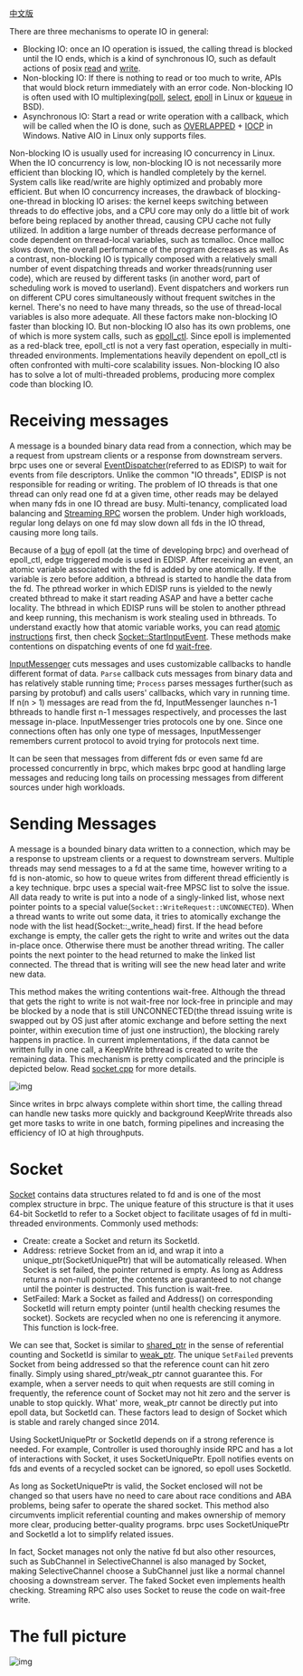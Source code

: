 [中文版](../cn/io.md)

There are three mechanisms to operate IO in general:

- Blocking IO: once an IO operation is issued, the calling thread is blocked until the IO ends, which is a kind of synchronous IO, such as default actions of posix [read](http://linux.die.net/man/2/read) and [write](http://linux.die.net/man/2/write).
- Non-blocking IO: If there is nothing to read or too much to write, APIs that would block return immediately with an error code. Non-blocking IO is often used with IO multiplexing([poll](http://linux.die.net/man/2/poll), [select](http://linux.die.net/man/2/select), [epoll](http://linux.die.net/man/4/epoll) in Linux or [kqueue](https://www.freebsd.org/cgi/man.cgi?query=kqueue&sektion=2) in BSD).
- Asynchronous IO: Start a read or write operation with a callback, which will be called when the IO is done, such as [OVERLAPPED](https://msdn.microsoft.com/en-us/library/windows/desktop/ms684342(v=vs.85).aspx) + [IOCP](https://msdn.microsoft.com/en-us/library/windows/desktop/aa365198(v=vs.85).aspx) in Windows. Native AIO in Linux only supports files.

Non-blocking IO is usually used for increasing IO concurrency in Linux. When the IO concurrency is low, non-blocking IO is not necessarily more efficient than blocking IO, which is handled completely by the kernel. System calls like read/write are highly optimized and probably more efficient. But when IO concurrency increases, the drawback of blocking-one-thread in blocking IO arises: the kernel keeps switching between threads to do effective jobs, and a CPU core may only do a little bit of work before being replaced by another thread, causing CPU cache not fully utilized. In addition a large number of threads decrease performance of code dependent on thread-local variables, such as tcmalloc. Once malloc slows down, the overall performance of the program decreases as well. As a contrast, non-blocking IO is typically composed with a relatively small number of event dispatching threads and worker threads(running user code), which are reused by different tasks (in another word, part of scheduling work is moved to userland). Event dispatchers and workers run on different CPU cores simultaneously without frequent switches in the kernel. There's no need to have many threads, so the use of thread-local variables is also more adequate. All these factors make non-blocking IO faster than blocking IO. But non-blocking IO also has its own problems, one of which is more system calls, such as [epoll_ctl](http://man7.org/linux/man-pages/man2/epoll_ctl.2.html). Since epoll is implemented as a red-black tree, epoll_ctl is not a very fast operation, especially in multi-threaded environments. Implementations heavily dependent on epoll_ctl is often confronted with multi-core scalability issues. Non-blocking IO also has to solve a lot of multi-threaded problems, producing more complex code than blocking IO.

# Receiving messages

A message is a bounded binary data read from a connection, which may be a request from upstream clients or a response from downstream servers. brpc uses one or several [EventDispatcher](https://github.com/apache/brpc/blob/master/src/brpc/event_dispatcher.cpp)(referred to as EDISP) to wait for events from file descriptors. Unlike the common "IO threads", EDISP is not responsible for reading or writing. The problem of IO threads is that one thread can only read one fd at a given time, other reads may be delayed when many fds in one IO thread are busy. Multi-tenancy, complicated load balancing and [Streaming RPC](streaming_rpc.md) worsen the problem. Under high workloads, regular long delays on one fd may slow down all fds in the IO thread, causing more long tails.

Because of a [bug](https://web.archive.org/web/20150423184820/https://patchwork.kernel.org/patch/1970231/) of epoll (at the time of developing brpc) and overhead of epoll_ctl, edge triggered mode is used in EDISP. After receiving an event, an atomic variable associated with the fd is added by one atomically. If the variable is zero before addition, a bthread is started to handle the data from the fd. The pthread worker in which EDISP runs is yielded to the newly created bthread to make it start reading ASAP and have a better cache locality. The bthread in which EDISP runs will be stolen to another pthread and keep running, this mechanism is work stealing used in bthreads. To understand exactly how that atomic variable works, you can read [atomic instructions](atomic_instructions.md) first, then check [Socket::StartInputEvent](https://github.com/apache/brpc/blob/master/src/brpc/socket.cpp). These methods make contentions on dispatching events of one fd [wait-free](http://en.wikipedia.org/wiki/Non-blocking_algorithm#Wait-freedom).

[InputMessenger](https://github.com/apache/brpc/blob/master/src/brpc/input_messenger.h) cuts messages and uses customizable callbacks to handle different format of data. `Parse` callback cuts messages from binary data and has relatively stable running time; `Process` parses messages further(such as parsing by protobuf) and calls users' callbacks, which vary in running time. If n(n > 1) messages are read from the fd, InputMessenger launches n-1 bthreads to handle first n-1 messages respectively, and processes the last message in-place. InputMessenger tries protocols one by one. Since one connections often has only one type of messages, InputMessenger remembers current protocol to avoid trying for protocols next time. 

It can be seen that messages from different fds or even same fd are processed concurrently in brpc, which makes brpc good at handling large messages and reducing long tails on processing messages from different sources under high workloads.

# Sending Messages

A message is a bounded binary data written to a connection, which may be a response to upstream clients or a request to downstream servers. Multiple threads may send messages to a fd at the same time, however writing to a fd is non-atomic, so how to queue writes from different thread efficiently is a key technique. brpc uses a special wait-free MPSC list to solve the issue. All data ready to write is put into a node of a singly-linked list, whose next pointer points to a special value(`Socket::WriteRequest::UNCONNECTED`). When a thread wants to write out some data, it tries to atomically exchange the node with the list head(Socket::_write_head) first. If the head before exchange is empty, the caller gets the right to write and writes out the data in-place once. Otherwise there must be another thread writing. The caller points the next pointer to the head returned to make the linked list connected. The thread that is writing will see the new head later and write new data.

This method makes the writing contentions wait-free. Although the thread that gets the right to write is not wait-free nor lock-free in principle and may be blocked by a node that is still UNCONNECTED(the thread issuing write is swapped out by OS just after atomic exchange and before setting the next pointer, within execution time of just one instruction), the blocking rarely happens in practice. In current implementations, if the data cannot be written fully in one call, a KeepWrite bthread is created to write the remaining data. This mechanism is pretty complicated and the principle is depicted below. Read [socket.cpp](https://github.com/apache/brpc/blob/master/src/brpc/socket.cpp) for more details.

![img](../images/write.png)

Since writes in brpc always complete within short time, the calling thread can handle new tasks more quickly and background KeepWrite threads also get more tasks to write in one batch, forming pipelines and increasing the efficiency of IO at high throughputs.

# Socket

[Socket](https://github.com/apache/brpc/blob/master/src/brpc/socket.h) contains data structures related to fd and is one of the most complex structure in brpc. The unique feature of this structure is that it uses 64-bit SocketId to refer to a Socket object to facilitate usages of fd in multi-threaded environments. Commonly used methods:

- Create: create a Socket and return its SocketId.
- Address: retrieve Socket from an id, and wrap it into a unique_ptr(SocketUniquePtr) that will be automatically released. When Socket is set failed, the pointer returned is empty. As long as Address returns a non-null pointer, the contents are guaranteed to not change until the pointer is destructed. This function is wait-free.
- SetFailed: Mark a Socket as failed and Address() on corresponding SocketId will return empty pointer (until health checking resumes the socket). Sockets are recycled when no one is referencing it anymore. This function is lock-free.

We can see that, Socket is similar to [shared_ptr](http://en.cppreference.com/w/cpp/memory/shared_ptr) in the sense of referential counting and SocketId is similar to [weak_ptr](http://en.cppreference.com/w/cpp/memory/weak_ptr). The unique `SetFailed` prevents Socket from being addressed so that the reference count can hit zero finally. Simply using shared_ptr/weak_ptr cannot guarantee this. For example, when a server needs to quit when requests are still coming in frequently, the reference count of Socket may not hit zero and the server is unable to stop quickly. What' more, weak_ptr cannot be directly put into epoll data, but SocketId can. These factors lead to design of Socket which is stable and rarely changed since 2014.

Using SocketUniquePtr or SocketId depends on if a strong reference is needed. For example, Controller is used thoroughly inside RPC and has a lot of interactions with Socket, it uses SocketUniquePtr. Epoll notifies events on fds and events of a recycled socket can be ignored, so epoll uses SocketId.

As long as SocketUniquePtr is valid, the Socket enclosed will not be changed so that users have no need to care about race conditions and ABA problems, being safer to operate the shared socket. This method also circumvents implicit referential counting and makes ownership of memory more clear, producing better-quality programs. brpc uses SocketUniquePtr and SocketId a lot to simplify related issues.

In fact, Socket manages not only the native fd but also other resources, such as SubChannel in SelectiveChannel is also managed by Socket, making SelectiveChannel choose a SubChannel just like a normal channel choosing a downstream server. The faked Socket even implements health checking. Streaming RPC also uses Socket to reuse the code on wait-free write.

# The full picture

![img](../images/rpc_flow.png)
